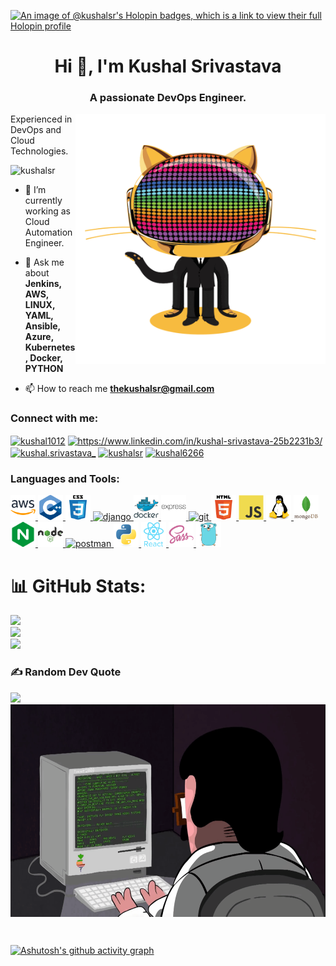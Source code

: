 
<!-- ![e36ec678-7984-4cdd-8e4c-a3932772ff8e](https://github.com/KushalSr/KushalSr/assets/66409016/0b690f51-8ab2-4605-b3bf-24d172f377fd) -->

[![An image of @kushalsr's Holopin badges, which is a link to view their full Holopin profile](https://holopin.me/kushalsr)](https://holopin.io/@kushalsr)

<h1 align="center">Hi 👋, I'm Kushal Srivastava</h1>
<h3 align="center">A passionate DevOps Engineer.</h3>


<img align="right" alt="daftpunktocat" width="400" src="daftpunktocat-guy.gif" />

<p>
Experienced in DevOps and Cloud Technologies.</p>


<p align="left"> <img src="https://komarev.com/ghpvc/?username=kushalsr&label=Profile%20views&color=0e75b6&style=flat" alt="kushalsr" /> </p>

- 🌱 I’m currently working as Cloud Automation Engineer.

- 💬 Ask me about **Jenkins, AWS, LINUX, YAML, Ansible, Azure, Kubernetes, Docker, PYTHON**

- 📫 How to reach me **thekushalsr@gmail.com**

<h3 align="left">Connect with me:</h3>
<p align="left">
<a href="https://twitter.com/thekushalsr" target="blank"><img align="center" src="https://raw.githubusercontent.com/rahuldkjain/github-profile-readme-generator/master/src/images/icons/Social/twitter.svg" alt="kushal1012" height="30" width="40" /></a>
<a href="https://linkedin.com/in/https://www.linkedin.com/in/kushal-srivastava-25b2231b3/" target="blank"><img align="center" src="https://raw.githubusercontent.com/rahuldkjain/github-profile-readme-generator/master/src/images/icons/Social/linked-in-alt.svg" alt="https://www.linkedin.com/in/kushal-srivastava-25b2231b3/" height="30" width="40" /></a>
<a href="https://instagram.com/kushal.srivastava_" target="blank"><img align="center" src="https://raw.githubusercontent.com/rahuldkjain/github-profile-readme-generator/master/src/images/icons/Social/instagram.svg" alt="kushal.srivastava_" height="30" width="40" /></a>
<a href="https://www.codechef.com/users/kushalsr" target="blank"><img align="center" src="https://cdn.jsdelivr.net/npm/simple-icons@3.1.0/icons/codechef.svg" alt="kushalsr" height="30" width="40" /></a>
<a href="https://discord.gg/kushal6266" target="blank"><img align="center" src="https://raw.githubusercontent.com/rahuldkjain/github-profile-readme-generator/master/src/images/icons/Social/discord.svg" alt="kushal6266" height="30" width="40" /></a>
</p>

<h3 align="left">Languages and Tools:</h3>
<p align="left"> <a href="https://aws.amazon.com" target="_blank" rel="noreferrer"> <img src="https://raw.githubusercontent.com/devicons/devicon/master/icons/amazonwebservices/amazonwebservices-original-wordmark.svg" alt="aws" width="40" height="40"/> </a> <a href="https://www.w3schools.com/cpp/" target="_blank" rel="noreferrer"> <img src="https://raw.githubusercontent.com/devicons/devicon/master/icons/cplusplus/cplusplus-original.svg" alt="cplusplus" width="40" height="40"/> </a> <a href="https://www.w3schools.com/css/" target="_blank" rel="noreferrer"> <img src="https://raw.githubusercontent.com/devicons/devicon/master/icons/css3/css3-original-wordmark.svg" alt="css3" width="40" height="40"/> </a> <a href="https://www.djangoproject.com/" target="_blank" rel="noreferrer"> <img src="https://cdn.worldvectorlogo.com/logos/django.svg" alt="django" width="40" height="40"/> </a> <a href="https://www.docker.com/" target="_blank" rel="noreferrer"> <img src="https://raw.githubusercontent.com/devicons/devicon/master/icons/docker/docker-original-wordmark.svg" alt="docker" width="40" height="40"/> </a> <a href="https://expressjs.com" target="_blank" rel="noreferrer"> <img src="https://raw.githubusercontent.com/devicons/devicon/master/icons/express/express-original-wordmark.svg" alt="express" width="40" height="40"/> </a> <a href="https://git-scm.com/" target="_blank" rel="noreferrer"> <img src="https://www.vectorlogo.zone/logos/git-scm/git-scm-icon.svg" alt="git" width="40" height="40"/> </a> <a href="https://www.w3.org/html/" target="_blank" rel="noreferrer"> <img src="https://raw.githubusercontent.com/devicons/devicon/master/icons/html5/html5-original-wordmark.svg" alt="html5" width="40" height="40"/> </a> <a href="https://developer.mozilla.org/en-US/docs/Web/JavaScript" target="_blank" rel="noreferrer"> <img src="https://raw.githubusercontent.com/devicons/devicon/master/icons/javascript/javascript-original.svg" alt="javascript" width="40" height="40"/> </a> <a href="https://www.linux.org/" target="_blank" rel="noreferrer"> <img src="https://raw.githubusercontent.com/devicons/devicon/master/icons/linux/linux-original.svg" alt="linux" width="40" height="40"/> </a> <a href="https://www.mongodb.com/" target="_blank" rel="noreferrer"> <img src="https://raw.githubusercontent.com/devicons/devicon/master/icons/mongodb/mongodb-original-wordmark.svg" alt="mongodb" width="40" height="40"/> </a> <a href="https://www.nginx.com" target="_blank" rel="noreferrer"> <img src="https://raw.githubusercontent.com/devicons/devicon/master/icons/nginx/nginx-original.svg" alt="nginx" width="40" height="40"/> </a> <a href="https://nodejs.org" target="_blank" rel="noreferrer"> <img src="https://raw.githubusercontent.com/devicons/devicon/master/icons/nodejs/nodejs-original-wordmark.svg" alt="nodejs" width="40" height="40"/> </a> <a href="https://postman.com" target="_blank" rel="noreferrer"> <img src="https://www.vectorlogo.zone/logos/getpostman/getpostman-icon.svg" alt="postman" width="40" height="40"/> </a> <a href="https://www.python.org" target="_blank" rel="noreferrer"> <img src="https://raw.githubusercontent.com/devicons/devicon/master/icons/python/python-original.svg" alt="python" width="40" height="40"/> </a> <a href="https://reactjs.org/" target="_blank" rel="noreferrer"> <img src="https://raw.githubusercontent.com/devicons/devicon/master/icons/react/react-original-wordmark.svg" alt="react" width="40" height="40"/> </a> <a href="https://sass-lang.com" target="_blank" rel="noreferrer"> <img src="https://raw.githubusercontent.com/devicons/devicon/master/icons/sass/sass-original.svg" alt="sass" width="40" height="40"/> </a> <img src="https://raw.githubusercontent.com/devicons/devicon/master/icons/go/go-original.svg" alt="go" width="40" height="40"/> </a>
</p>


# 📊 GitHub Stats:
![](https://github-readme-stats.vercel.app/api?username=KushalSr&theme=dark&hide_border=false&include_all_commits=false&count_private=false)<br/>
![](https://github-readme-streak-stats.herokuapp.com/?user=KushalSr&theme=dark&hide_border=false)<br/>
![](https://github-readme-stats.vercel.app/api/top-langs/?username=KushalSr&theme=dark&hide_border=false&include_all_commits=false&count_private=false&layout=compact)


### ✍️ Random Dev Quote
![](https://quotes-github-readme.vercel.app/api?type=horizontal&theme=dark)
  <br>
  <img align="center" alt="programming" width="950" height="340" src="programming.gif" />
</p>
<br>

[![Ashutosh's github activity graph](https://github-readme-activity-graph.vercel.app/graph?username=kushalsr&bg_color=0f0f0f&color=dc143c&line=dc143c&point=dc143c&area=true&hide_border=true)](https://github.com/ashutosh00710/github-readme-activity-graph)










